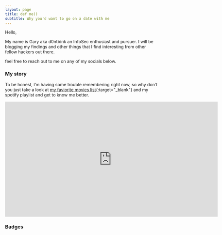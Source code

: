 ```yaml
---
layout: page
title: def me()
subtitle: Why you'd want to go on a date with me
---
```

Hello,

My name is Gary aka d0ntbink an InfoSec enthusiast and pursuer.
I will be blogging my findings and other things that I find interesting from other fellow hackers out there.

feel free to reach out to me on any of my socials below.

### My story

To be honest, I’m having some trouble remembering right now, so why don’t you just take a look at [my faviorite movies list](https://letterboxd.com/d0ntblink/list/my-top-movies-in-no-order/){:target="_blank"} and my spotify playlist and get to know me better.

<iframe src="https://open.spotify.com/embed/playlist/6mLl0yH6EfhuqrDm2alXXA" width="700" height="380" frameborder="0" allowtransparency="true" allow="encrypted-media"></iframe>

### Badges

<script src="https://www.hackthebox.eu/badge/466368"></script>